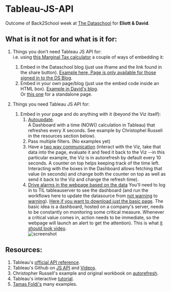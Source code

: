 # Tableau-JS-API
Outcome of Back2School week at [The Dataschool](https://www.thedataschool.co.uk/) for **Eliott & David**.

## What is it not for and what is it for:
1.	Things you don’t need Tableau JS API for:  
  i.e. using [this Marginal Tax calculator](https://public.tableau.com/profile/davidsm#!/vizhome/MarginalTaxRateSimulator/MarginalRate) a couple of ways of embedding it:  
    1.	Embed in the Dataschool blog (just use iframe and the link found in the share button). [Example here, Page is only available for those signed in to the DS Blog](https://www.thedataschool.co.uk/david-sanchez/23394/).    
    1. Embed in your own page/blog (just use the embed code inside an HTML box). [Example in David's blog](https://dsmdaviz.com/2019/01/marginal-tax-rate-simulator/).  
    Or [this one](Example_01-direct%20embed.html) for a standalone page.  
    
1.	Things you need Tableau JS API for:  
    1.	Embed in your page and do anything with it (beyond the Viz itself):  
        1.	[Autoupdate](https://dsmdavid.github.io/Tableau-JS-API/Example_03-API%20embed%20autorefresh.html).  
            A Dashboard with a time (NOW() calculation in Tableau) that refreshes every X seconds. See example by Christophel Russell in the resources section below).
        1.	Pass multiple filters. (No examples yet)
        1.	Have a [two way communication](https://dsmdavid.github.io/Tableau-JS-API/Example_07-%20With_box_interaction%20in%20Dashboard.html) (interact with the Viz, take that data into the page, evaluate it and feed it back to the Viz --in this particular example, the Viz is in autorefresh by default every 10 seconds. A counter on top helps keeping track of the time left. Interacting with the boxes in the Dashboard allows fetching that value (in seconds) and change both the counter on top as well as send it back to the Viz and change the refresh time).
        1.	[Drive alarms in the webpage based on the data](https://dsmdaviz.com/criticalshipments/)  You'll need to log in to TIL tableauserver to see the dashboard (and run the workflows here to update the datasource from [not warning](https://github.com/dsmdavid/Tableau-JS-API/blob/master/RefreshDatasource_Warning.yxmd) to [warning](https://github.com/dsmdavid/Tableau-JS-API/blob/master/RefreshDatasource_Warning.yxmd)). [Here if you want to download just the basic page](https://github.com/dsmdavid/Tableau-JS-API/blob/master/Example_08.3%20-%20Current.html). The basic idea is a dashboard, hosted on a company's server, needs to be constantly on monitoring some critical measure. Whenever a critical value comes in, action needs to be immediate, so the webpage will launch an alert to get the attention).
            This is what [it should look video](https://www.youtube.com/watch?v=Sv14MNzBVhc).  
            ![screenshot](https://dsmdaviz.com/wp-content/uploads/2019/02/screenshot.png)   



## Resources:
1. Tableau's [official API reference](https://onlinehelp.tableau.com/current/api/js_api/en-us/JavaScriptAPI/js_api_ref.htm).   
1. Tableau's Github on [JS API](https://github.com/tableau/js-api-samples) and [Videos](https://github.com/tableau/js-api-samples/tree/master/Videos).  
1. Christopher Russell's example and original workbook on [autorefresh](http://russellchristopher.me/youdidwhat/autoload.html).    
1. Tableau's interactive [tutorial](https://onlinehelp.tableau.com/samples/en-us/js_api/tutorial.htm).    
1. [Tamas Foldi's](https://databoss.starschema.net/?s=javascript) many examples.